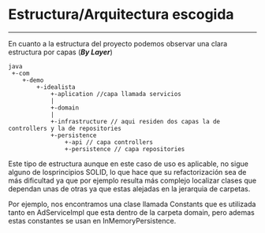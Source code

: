 # Estructura/Arquitectura escogida

---

En cuanto a la estructura del proyecto podemos observar una clara estructura por capas (**_By Layer_**)

```
java
 +-com
    +-demo
        +-idealista
            +-aplication //capa llamada servicios
            |
            +-domain
            |
            +-infrastructure // aqui residen dos capas la de controllers y la de repositories
            +-persistence
                +-api // capa controllers
                +-persistence // capa repositories
```

Este tipo de estructura aunque en este caso de uso es aplicable, no sigue alguno de losprincipios SOLID, lo que hace que su refactorización sea de más dificultad ya que por ejemplo resulta más complejo localizar clases que dependan unas de otras ya que estas alejadas en la jerarquia de carpetas.

Por ejemplo, nos encontramos una clase llamada Constants que es utilizada tanto en AdServiceImpl que esta dentro de la carpeta domain, pero ademas estas constantes se usan en InMemoryPersistence.
